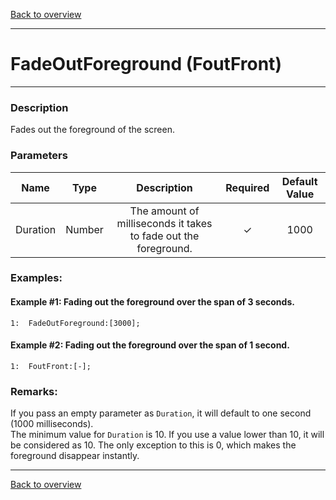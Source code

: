 [Back to overview](index.md)

---
# FadeOutForeground (FoutFront)

---

### Description
Fades out the foreground of the screen.

### Parameters

|Name|Type|Description|Required|Default Value|
|:---:|:---:|:---:|:---:|:---:|
|Duration|Number|The amount of milliseconds it takes to fade out the foreground.|✓|1000|

### Examples:
#### Example #1: Fading out the foreground over the span of 3 seconds.
```
1:  FadeOutForeground:[3000];
```

#### Example #2: Fading out the foreground over the span of 1 second.
```
1:  FoutFront:[-];
```

### Remarks:
If you pass an empty parameter as `Duration`, it will default to one second (1000 milliseconds).  
The minimum value for `Duration` is 10. If you use a value lower than 10, it will be considered as 10. The only exception to this is 0, which makes the foreground disappear instantly.

---
[Back to overview](index.md)
